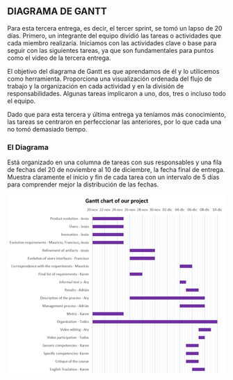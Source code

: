 ## DIAGRAMA DE GANTT

Para esta tercera entrega, es decir, el tercer sprint, se tomó un lapso de 20 días. Primero, un integrante del equipo dividió las tareas o actividades que cada miembro realizaría. Iniciamos con las actividades clave o base para seguir con las siguientes tareas, ya que son fundamentales para puntos como el video de la tercera entrega.

El objetivo del diagrama de Gantt es que aprendamos de él y lo utilicemos como herramienta. Proporciona una visualización ordenada del flujo de trabajo y la organización en cada actividad y en la división de responsabilidades. Algunas tareas implicaron a uno, dos, tres o incluso todo el equipo.

Dado que para esta tercera y última entrega ya teníamos más conocimiento, las tareas se centraron en perfeccionar las anteriores, por lo que cada una no tomó demasiado tiempo.

### El Diagrama
Está organizado en una columna de tareas con sus responsables y una fila de fechas del 20 de noviembre al 10 de diciembre, la fecha final de entrega. Muestra claramente el inicio y fin de cada tarea con un intervalo de 5 días para comprender mejor la distribución de las fechas.


![Diagrama de Gantt](https://github.com/Laimlobering/Proyectos-LIS-2023/raw/PD-3/Assets/Diagrama%20de%20Gantt.png)
